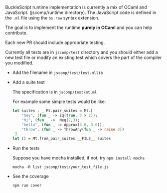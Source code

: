 BuckleScript runtime implementation is currently a mix of OCaml and JavaScript. (jscomp/runtime directory). The JavaScript code is defined in the `.ml` file using the `bs.raw` syntax extension. 

The goal is to implement the runtime **purely in OCaml** and you can help contribute. 

Each new PR should include appropriate testing. 

Currently all tests are in `jscomp/test` directory and you should either add a new test file or modify an existing test which covers the part of the compiler you modified.

* Add the filename in `jscomp/test/test.mllib`

* Add a suite test

   The specification is in `jscomp/test/mt.ml`

   For example some simple tests would be like:

   ```ocaml
   let suites : _ Mt.pair_suites = Mt.[
       "hey", (fun _ -> Eq(true, 3 > 2));
       "hi", (fun _ ->  Neq(2,3);
       "hello", (fun _ -> Approx(3.0, 3.0));
       "throw", (fun _ -> ThrowAny(fun _ -> raise 3)) 
    ]
   let () = Mt.from_pair_suites __FILE__ suites
   ```

* Run the tests

   Suppose you have mocha installed, if not, try `npm install mocha`

   ```
   mocha -R list jscomp/test/your_test_file.js
   ```

* See the coverage

   ```
   npm run cover
   ```
